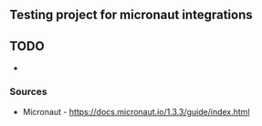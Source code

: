 ## Testing project for micronaut integrations

## TODO
 * 
### Sources
 * Micronaut - https://docs.micronaut.io/1.3.3/guide/index.html
